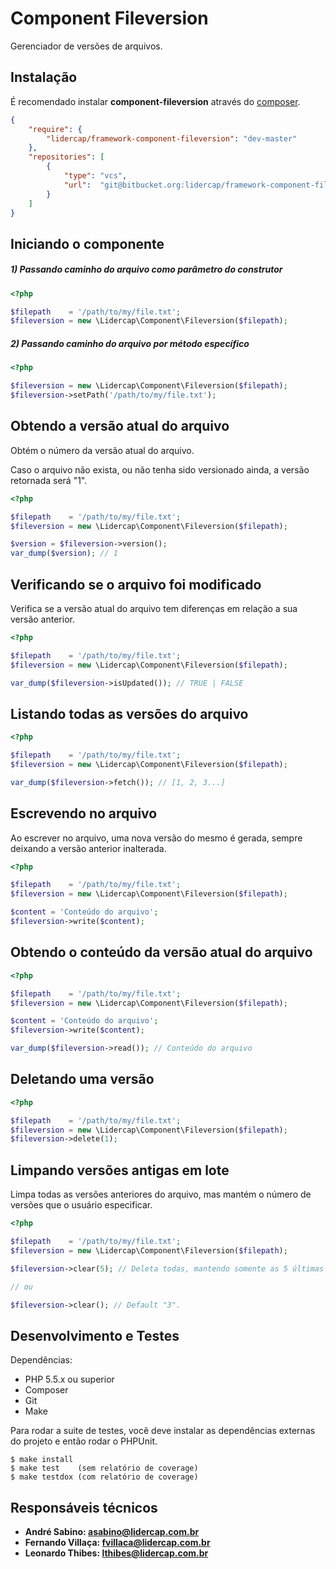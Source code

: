 Component Fileversion
=====================

Gerenciador de versões de arquivos.

Instalação
----------

É recomendado instalar **component-fileversion** através do [composer](http://getcomposer.org).

```json
{
    "require": {
        "lidercap/framework-component-fileversion": "dev-master"
    },
    "repositories": [
        {
            "type": "vcs",
            "url":  "git@bitbucket.org:lidercap/framework-component-fileversion.git"
        }
    ]
}
```

Iniciando o componente
----------------------

##### 1) Passando caminho do arquivo como parâmetro do construtor

```php
<?php

$filepath    = '/path/to/my/file.txt';
$fileversion = new \Lidercap\Component\Fileversion($filepath);

```

##### 2) Passando caminho do arquivo por método específico

```php
<?php

$fileversion = new \Lidercap\Component\Fileversion($filepath);
$fileversion->setPath('/path/to/my/file.txt');

```

Obtendo a versão atual do arquivo
---------------------------------

Obtém o número da versão atual do arquivo.

Caso o arquivo não exista, ou não tenha sido versionado ainda, a versão retornada será "1".

```php
<?php

$filepath    = '/path/to/my/file.txt';
$fileversion = new \Lidercap\Component\Fileversion($filepath);

$version = $fileversion->version();
var_dump($version); // 1

```

Verificando se o arquivo foi modificado
---------------------------------------

Verifica se a versão atual do arquivo tem diferenças em relação a sua versão anterior.

```php
<?php

$filepath    = '/path/to/my/file.txt';
$fileversion = new \Lidercap\Component\Fileversion($filepath);

var_dump($fileversion->isUpdated()); // TRUE | FALSE

```

Listando todas as versões do arquivo
------------------------------------

```php
<?php

$filepath    = '/path/to/my/file.txt';
$fileversion = new \Lidercap\Component\Fileversion($filepath);

var_dump($fileversion->fetch()); // [1, 2, 3...]

```

Escrevendo no arquivo
---------------------

Ao escrever no arquivo, uma nova versão do mesmo é gerada, 
sempre deixando a versão anterior inalterada.

```php
<?php

$filepath    = '/path/to/my/file.txt';
$fileversion = new \Lidercap\Component\Fileversion($filepath);

$content = 'Conteúdo do arquivo';
$fileversion->write($content);

```

Obtendo o conteúdo da versão atual do arquivo
---------------------------------------------

```php
<?php

$filepath    = '/path/to/my/file.txt';
$fileversion = new \Lidercap\Component\Fileversion($filepath);

$content = 'Conteúdo do arquivo';
$fileversion->write($content);

var_dump($fileversion->read()); // Conteúdo do arquivo

```

Deletando uma versão
--------------------

```php
<?php

$filepath    = '/path/to/my/file.txt';
$fileversion = new \Lidercap\Component\Fileversion($filepath);
$fileversion->delete(1);

```

Limpando versões antigas em lote
--------------------------------

Limpa todas as versões anteriores do arquivo, mas mantém o número de versões que o usuário especificar.

```php
<?php

$filepath    = '/path/to/my/file.txt';
$fileversion = new \Lidercap\Component\Fileversion($filepath);

$fileversion->clear(5); // Deleta todas, mantendo somente as 5 últimas

// ou

$fileversion->clear(); // Default "3".

```

Desenvolvimento e Testes
------------------------

Dependências:

 * PHP 5.5.x ou superior
 * Composer
 * Git
 * Make

Para rodar a suite de testes, você deve instalar as dependências externas do projeto e então rodar o PHPUnit.

    $ make install
    $ make test    (sem relatório de coverage)
    $ make testdox (com relatório de coverage)

Responsáveis técnicos
---------------------

 * **André Sabino: <asabino@lidercap.com.br>**
 * **Fernando Villaça: <fvillaca@lidercap.com.br>**
 * **Leonardo Thibes: <lthibes@lidercap.com.br>**
